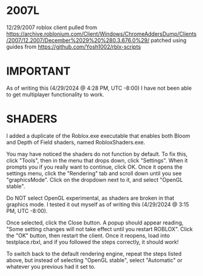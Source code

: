 # 2007L
12/29/2007 roblox client pulled from https://archive.roblonium.com/Client/Windows/ChromeAddersDump/Clients/2007/12.2007/December%2029%20%280.3.676.0%29/
patched using guides from https://github.com/Yosh1002/rblx-scripts

# IMPORTANT
As of writing this (4/29/2024 @ 4:28 PM, UTC -8:00) I have not been able to get multiplayer functionality to work. 

# SHADERS
I added a duplicate of the Roblox.exe executable that enables both Bloom and Depth of Field shaders, named RobloxShaders.exe.

You may have noticed the shaders do not function by default. To fix this, click "Tools", then in the menu that drops down, click "Settings". When it
prompts you if you really want to continue, click OK. Once it opens the settings menu, click the "Rendering" tab and scroll down until you see
"graphicsMode". Click on the dropdown next to it, and select "OpenGL stable".

Do NOT select OpenGL experimental, as shaders are broken in that graphics mode. I tested it out myself as of writing this (4/29/2024 @ 3:15 PM, UTC -8:00).

Once selected, click the Close button. A popup should appear reading, "Some setting changes will not take effect until you restart ROBLOX". Click the "OK"
button, then restart the client. Once it reopens, load into testplace.rbxl, and if you followed the steps correctly, it should work!

To switch back to the default rendering engine, repeat the steps listed above, but instead of selecting "OpenGL stable", select "Automatic" or whatever
you previous had it set to.
